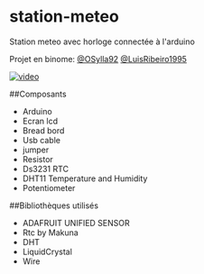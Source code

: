 # station-meteo
Station meteo avec horloge connectée à l'arduino

Projet en binome:
[@OSylla92](https://github.com/OSylla92)
[@LuisRibeiro1995](https://github.com/LuisRibeiro1995)

[![video](https://img.youtube.com/vi/qLrQEyHxVck/0.jpg)](https://youtu.be/qLrQEyHxVck)

##Composants
+ Arduino
+ Ecran lcd
+ Bread bord
+ Usb cable
+ jumper
+ Resistor
+ Ds3231 RTC
+ DHT11 Temperature and Humidity
+ Potentiometer

##Bibliothèques utilisés
+ ADAFRUIT UNIFIED SENSOR
+ Rtc by Makuna
+ DHT
+ LiquidCrystal
+ Wire


